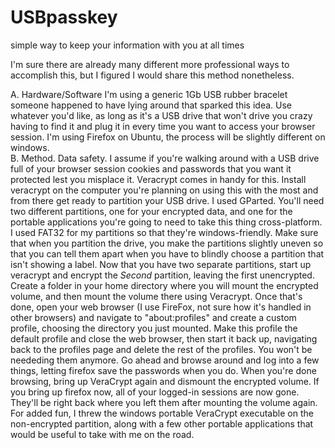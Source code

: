 # USBpasskey
simple way to keep your information with you at all times


I'm sure there are already many different more professional ways to accomplish this, but I figured I would share this method nonetheless. 

A. Hardware/Software
    I'm using a generic 1Gb USB rubber bracelet someone happened to have lying around that sparked this idea. Use whatever you'd like, as long as it's a USB drive that won't drive you crazy having to find it and plug it in every time you want to access your browser session. I'm using Firefox on Ubuntu, the process will be slightly different on windows.  
B. Method.
    Data safety. I assume if you're walking around with a USB drive full of your browser session cookies and passwords that you want it protected lest you misplace it. Veracrypt comes in handy for this. Install veracrypt on the computer you're planning on using this with the most and from there get ready to partition your USB drive. I used GParted. You'll need two different partitions, one for your encrypted data, and one for the portable applications you're going to need to take this thing cross-platform. I used FAT32 for my partitions so that they're windows-friendly. Make sure that when you partition the drive, you make the partitions slightly uneven so that you can tell them apart when you have to blindly choose a partition that isn't showing a label. 
    Now that you have two separate partitions, start up veracrypt and encrypt the *Second* partition, leaving the first unencrypted. Create a folder in your home directory where you will mount the encrypted volume, and then mount the volume there using Veracrypt. Once that's done, open your web browser (I use FireFox, not sure how it's handled in other browsers) and navigate to "about:profiles" and create a custom profile, choosing the directory you just mounted. Make this profile the default profile and close the web browser, then start it back up, navigating back to the profiles page and delete the rest of the profiles. You won't be neededing them anymore. Go ahead and browse around and log into a few things, letting firefox save the passwords when you do. 
    When you're done browsing, bring up VeraCrypt again and dismount the encrypted volume. If you bring up firefox now, all of your logged-in sessions are now gone. They'll be right back where you left them after mounting the volume again. 
    For added fun, I threw the windows portable VeraCrypt executable on the non-encrypted partition, along with a few other portable applications that would be useful to take with me on the road.  
